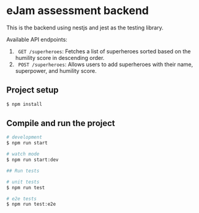 # eJam assessment backend
This is the backend using nestjs and jest as the testing library.

Available API endpoints: 
1. ` GET /superheroes`: Fetches a list of superheroes sorted based on the humility score in descending order. 
2. ` POST /superheroes`: Allows users to add superheroes with their name, superpower, and humility score. 

## Project setup

```bash
$ npm install
```

## Compile and run the project

```bash
# development
$ npm run start

# watch mode
$ npm run start:dev

## Run tests
```

```bash
# unit tests
$ npm run test

# e2e tests
$ npm run test:e2e
```

